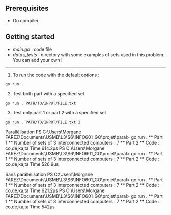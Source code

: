 Prerequisites
------------
* Go compiler

Getting started
------------
* <i>main.go </i> : code file
* <i>datas_tests</i> : directory with some examples of sets used in this problem. You can add your own !
----
1. To run the code with the default options :
```sh
go run .
```
2. Test both part with a specified set
```sh 
go run . PATH/TO/INPUT/FILE.txt
```
3. Test only part 1 or part 2 with a specified set
```sh 
go run . PATH/TO/INPUT/FILE.txt 2
```


Parallélisation
PS C:\Users\Morgane FAREZ\Documents\USMB\L3\S6\INFO601_GO\projet\paral> go run .
** Part 1 **
Number of sets of 3 interconnected computers : 7
** Part 2 **
Code : co,de,ka,ta
Time  614.2µs
PS C:\Users\Morgane FAREZ\Documents\USMB\L3\S6\INFO601_GO\projet\paral> go run .
** Part 1 **
Number of sets of 3 interconnected computers : 7
** Part 2 **
Code : co,de,ka,ta
Time  526.9µs

Sans parallélisation
PS C:\Users\Morgane FAREZ\Documents\USMB\L3\S6\INFO601_GO\projet\paral> go run .
** Part 1 **
Number of sets of 3 interconnected computers : 7
** Part 2 **
Code : co,de,ka,ta
Time  621.2µs
PS C:\Users\Morgane FAREZ\Documents\USMB\L3\S6\INFO601_GO\projet\paral> go run .
** Part 1 **
Number of sets of 3 interconnected computers : 7
** Part 2 **
Code : co,de,ka,ta
Time  542µs